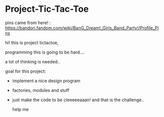 # Project-Tic-Tac-Toe

pins came from here! : https://bandori.fandom.com/wiki/BanG_Dream!_Girls_Band_Party!/Profile_Pins


hi! this is project tictactoe,


programming this is going to be hard....


a lot of thinking is needed..



goal for this project:

- implement a nice design program
- factories, modules and stuff
- just make the code to be cleeeeeaaan!
    and that is the challenge..


    help me